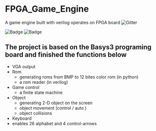 # FPGA_Game_Engine
A game engine built with verilog operates on FPGA board
![Gitter](https://img.shields.io/badge/Ctrl-C%2BV-yellowgreen.svg)

![Badge](https://img.shields.io/badge/link-996.icu-%23FF4D5B.svg)
![Badge](https://img.shields.io/badge/捞-007.uiuc-%23FF4D5B.svg)

## The project is based on the Basys3 programing board and finished the functions below
- VGA output
- Rom
  - generating roms from BMP to 12 bites color rom (in python)
  - a rom reader (in verilog)
- Game control
  - a finite state machine 
- Object
  - generating 2-D object on the screen 
  - object movement (control / auto )
  - object collisions 
 - Keyboard
  - enables 26 alphabet and 4 control-arrows
  

